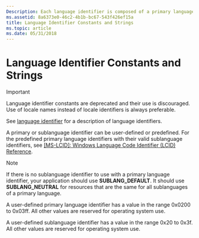 ```yaml
---
Description: Each language identifier is composed of a primary language identifier indicating the language and a sublanguage identifier indicating the country/region.
ms.assetid: 8a6373e0-46c2-4b1b-bc67-543f426ef15a
title: Language Identifier Constants and Strings
ms.topic: article
ms.date: 05/31/2018
---
```


# Language Identifier Constants and Strings

> [!IMPORTANT]
> Language identifier constants are deprecated and their use is discouraged. Use of locale names instead of locale identifiers is always preferable.

See [language identifier](language-identifiers.md) for a description of language identifiers.

A primary or sublanguage identifier can be user-defined or predefined. For the predefined primary language identifiers with their valid sublanguage identifiers, see [[MS-LCID]: Windows Language Code Identifier (LCID) Reference](/openspecs/windows_protocols/ms-lcid/70feba9f-294e-491e-b6eb-56532684c37f).

> [!Note]  
> If there is no sublanguage identifier to use with a primary language identifier, your application should use **SUBLANG\_DEFAULT**. It should use **SUBLANG\_NEUTRAL** for resources that are the same for all sublanguages of a primary language.

A user-defined primary language identifier has a value in the range 0x0200 to 0x03ff. All other values are reserved for operating system use.

A user-defined sublanguage identifier has a value in the range 0x20 to 0x3f. All other values are reserved for operating system use.